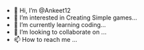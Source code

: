 - 👋 Hi, I’m @Ankeet12
- 👀 I’m interested in Creating Simple games...
- 🌱 I’m currently learning coding...
- 💞️ I’m looking to collaborate on ...
- 📫 How to reach me ...

<!---
Ankeet12/Ankeet12 is a ✨ special ✨ repository because its `README.md` (this file) appears on your GitHub profile.
You can click the Preview link to take a look at your changes.
--->
